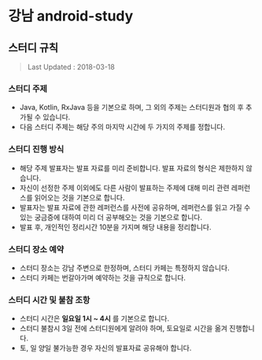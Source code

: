 # 강남 android-study

## 스터디 규칙
> Last Updated : 2018-03-18

### 스터디 주제
- Java, Kotlin, RxJava 등을 기본으로 하며, 그 외의 주제는 스터디원과 협의 후 추가될 수 있습니다.
- 다음 스터디 주제는 해당 주의 마지막 시간에 두 가지의 주제를 정합니다.

### 스터디 진행 방식
- 해당 주제 발표자는 발표 자료를 미리 준비합니다. 발표 자료의 형식은 제한하지 않습니다.
- 자신이 선정한 주제 이외에도 다른 사람이 발표하는 주제에 대해 미리 관련 레퍼런스를 읽어오는 것을 기본으로 합니다.
- 발표자는 발표 자료에 관한 레퍼런스를 사전에 공유하며, 레퍼런스를 읽고 가질 수 있는 궁금증에 대하여 미리 더 공부해오는 것을 기본으로 합니다.
- 발표 후, 개인적인 정리시간 10분을 가지며 해당 내용을 정리합니다.

### 스터디 장소 예약
- 스터디 장소는 강남 주변으로 한정하며, 스터디 카페는 특정하지 않습니다.
- 스터디 카페는 번갈아가며 예약하는 것을 규칙으로 합니다.

### 스터디 시간 및 불참 조항
- 스터디 시간은 **일요일 1시 ~ 4시** 를 기본으로 합니다.
- 스터디 불참시 3일 전에 스터디원에게 알려야 하며, 토요일로 시간을 옮겨 진행합니다.
- 토, 일 양일 불가능한 경우 자신의 발표자료 공유해야 합니다.
